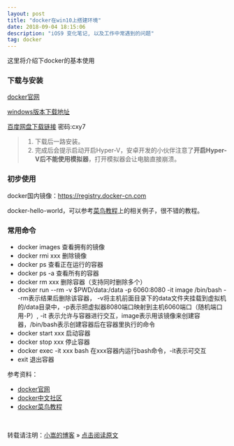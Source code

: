 ```yaml
---
layout: post
title: "docker在win10上搭建环境"
date: 2018-09-04 18:15:06 
description: "iOS9 变化笔记, 以及工作中常遇到的问题"
tag: docker
---
```



这里将介绍下docker的基本使用
     

### 下载与安装

[docker官网](https://www.docker.com/) 

[windows版本下载地址](https://store.docker.com/editions/community/docker-ce-desktop-windows) 

[百度网盘下载链接](https://pan.baidu.com/s/18QhfOUuM8nwJDvSirzRawA) 密码:cxy7

> 1. 下载后一路安装。
> 2. 完成后会提示启动开启Hyper-V，安卓开发的小伙伴注意了**开启Hyper-V后不能使用模拟器**，打开模拟器会让电脑直接崩溃。


### 初步使用

docker国内镜像：https://registry.docker-cn.com

docker-hello-world，可以参考[菜鸟教程](http://www.runoob.com/docker/docker-hello-world.html)上的相关例子，很不错的教程。

### 常用命令
* docker images 查看拥有的镜像
* docker rmi xxx    删除镜像
* docker ps 查看正在运行的容器
* docker ps -a  查看所有的容器
* docker rm xxx 删除容器（支持同时删除多个）
* docker run --rm -v $PWD/data:/data -p 6060:8080 -it image /bin/bash --rm表示结果后删除该容器，
-v将主机前面目录下的data文件夹挂载到虚拟机的/data目录中，-p表示把虚拟器8080端口映射到主机6060端口（随机端口用-P）,
-it 表示允许与容器进行交互，image表示用该镜像来创建容器，/bin/bash表示创建容器后在容器里执行的命令
* docker start xxx 启动容器
* docker stop xxx 停止容器
* docker exec -it xxx bash 在xxx容器内运行bash命令，-it表示可交互
* exit 退出容器


参考资料：

- [docker官网](https://www.docker.com/) 
- [docker中文社区](http://www.docker.org.cn/) 
- [docker菜鸟教程](http://www.runoob.com/docker/docker-tutorial.html)



<br>

转载请注明：[小嵩的博客](http://changs.top) » [点击阅读原文](http://changs.top/2018/09/docker_started/)
